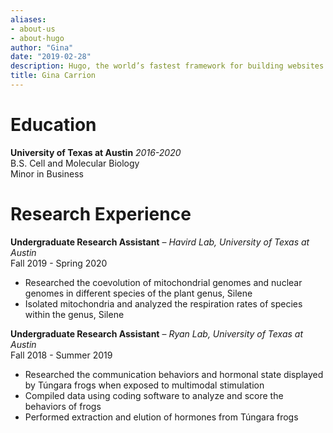 ```yaml
---
aliases:
- about-us
- about-hugo
author: "Gina"
date: "2019-02-28"
description: Hugo, the world’s fastest framework for building websites
title: Gina Carrion
---
```

# Education
**University of Texas at Austin** _2016-2020_      
B.S. Cell and Molecular Biology  
Minor in Business  


# Research Experience
**Undergraduate Research Assistant** – _Havird Lab, University of Texas at Austin_    
Fall 2019 - Spring 2020    
- Researched the coevolution of mitochondrial genomes and nuclear genomes in different species of the plant genus, Silene    
- Isolated mitochondria and analyzed the respiration rates of species within the genus, Silene    

**Undergraduate Research Assistant** – _Ryan Lab, University of Texas at Austin_    
Fall 2018 - Summer 2019    
- Researched the communication behaviors and hormonal state displayed by Túngara frogs when exposed to multimodal stimulation    
- Compiled data using coding software to analyze and score the behaviors of frogs    
- Performed extraction and elution of hormones from Túngara frogs    

